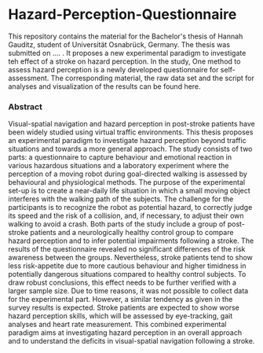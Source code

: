 # Hazard-Perception-Questionnaire
This repository contains the material for the Bachelor's thesis of Hannah Gauditz, student of Universität Osnabrück, Germany. The thesis was submitted on .... .
It proposes a new experimental paradigm to investigate teh effect of a stroke on hazard perception. In the study, One method to assess hazard perception is a newly developed questionnaire for self-assessment. The corresponding material, the raw data set and the script for analyses and visualization of the results can be found here.

### Abstract
Visual-spatial navigation and hazard perception in post-stroke patients have been widely studied using virtual traffic environments. This thesis proposes an experimental paradigm to investigate hazard perception beyond traffic situations and towards a more general approach. The study consists of two parts: a questionnaire to capture behaviour and emotional reaction in various hazardous situations and a laboratory experiment where the perception of a moving robot during goal-directed walking is assessed by behavioural and physiological methods. The purpose of the experimental set-up is to create a near-daily life situation in which a small moving object interferes with the walking path of the subjects. The challenge for the participants is to recognize the robot as potential hazard, to correctly judge its speed and the risk of a collision, and, if necessary, to adjust their own walking to avoid a crash. Both parts of the study include a group of post-stroke patients and a neurologically healthy control group to compare hazard perception and to infer potential impairments following a stroke. The results of the questionnaire revealed no significant differences of the risk awareness between the groups. Nevertheless, stroke patients tend to show less risk-appetite due to more cautious behaviour and higher timidness in potentially dangerous situations compared to healthy control subjects. To draw robust conclusions, this effect needs to be further verified with a larger sample size. Due to time reasons, it was not possible to collect data for the experimental part. However, a similar tendency as given in the survey results is expected. Stroke patients are expected to show worse hazard perception skills, which will be assessed by eye-tracking, gait analyses and heart rate measurement. This combined experimental paradigm aims at investigating hazard perception in an overall approach and to understand the deficits in visual-spatial navigation following a stroke.
